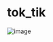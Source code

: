 # tok_tik

![image](https://github.com/diegopagini/Tok-Tik-App_Flutter/assets/62857778/fd418fd4-36ca-4134-be06-24151108d200)
